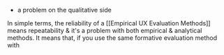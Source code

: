 - a problem on the qualitative side

In simple terms, the reliability of a [[Empirical UX Evaluation Methods]] means repeatability & it's a problem with both empirical & analytical methods. 
It means that, if you use the same formative evaluation method with